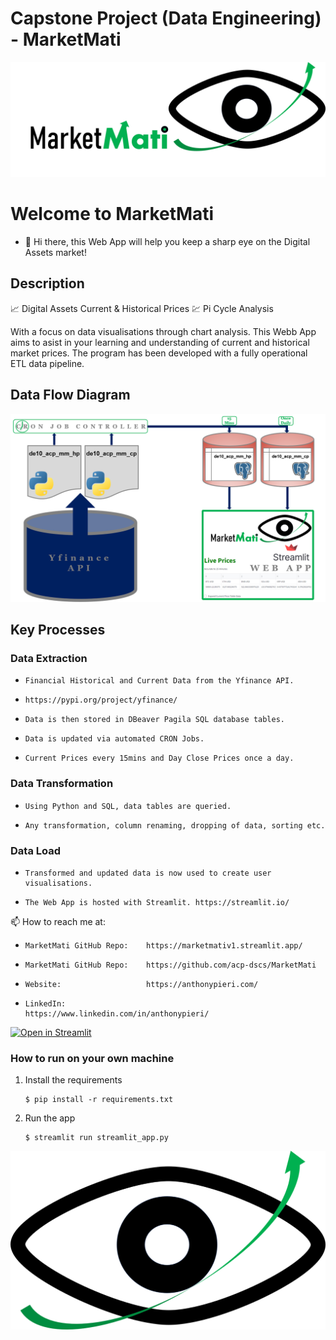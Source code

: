 # Capstone Project (Data Engineering) - MarketMati

![Alt text](https://raw.githubusercontent.com/acp-dscs/MarketMativ1/main/assets/MMEYE.png)
# Welcome to MarketMati
- 👋 Hi there, this Web App will help you keep a sharp eye on the Digital Assets market!

## Description

📈 Digital Assets Current & Historical Prices
💹 Pi Cycle Analysis

With a focus on data visualisations through chart analysis.
This Webb App aims to asist in your learning and understanding of current and historical market prices.
The program has been developed with a fully operational ETL data pipeline.

## Data Flow Diagram
![Alt text](https://raw.githubusercontent.com/acp-dscs/MarketMativ1/main/assets/DataFlow.png)

## Key Processes

### Data Extraction
-     Financial Historical and Current Data from the Yfinance API.
-     https://pypi.org/project/yfinance/ 
-     Data is then stored in DBeaver Pagila SQL database tables.
-     Data is updated via automated CRON Jobs.
-     Current Prices every 15mins and Day Close Prices once a day.
### Data Transformation
-     Using Python and SQL, data tables are queried.
-     Any transformation, column renaming, dropping of data, sorting etc.
### Data Load
-     Transformed and updated data is now used to create user visualisations.
-     The Web App is hosted with Streamlit. https://streamlit.io/

📫 How to reach me at:
-     MarketMati GitHub Repo:    https://marketmativ1.streamlit.app/
-     MarketMati GitHub Repo:    https://github.com/acp-dscs/MarketMati
-     Website:                   https://anthonypieri.com/
-     LinkedIn:                  https://www.linkedin.com/in/anthonypieri/

[![Open in Streamlit](https://static.streamlit.io/badges/streamlit_badge_black_white.svg)](https://data-evaluation-template.streamlit.app/)

### How to run on your own machine
1. Install the requirements
   ```
   $ pip install -r requirements.txt
   ```
2. Run the app
   ```
   $ streamlit run streamlit_app.py
   ```

![Alt text](https://raw.githubusercontent.com/acp-dscs/MarketMativ1/main/assets/MarketMati.png)

<!---
acp-dscs/acp-dscs is a ✨ special ✨ repository because its `README.md` (this file) appears on my GitHub profile.
--->
